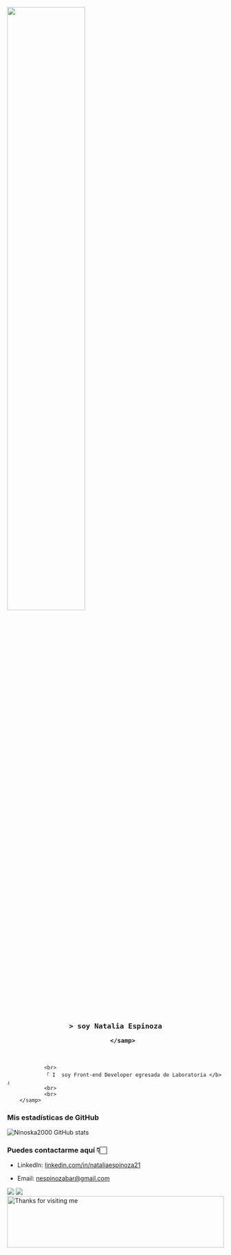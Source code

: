 
 
<img  align="center" src="https://rishavanand.github.io/static/images/greetings.gif" align="center" style="width: 60%" />
 
<!-- Intro  -->
<h3 align="center">
        <samp>&gt; soy Natalia Espinoza  
               
        </samp>
</h3>
<br>



<p align="center">
        <!-- Organisation  -->
        <samp>
                
                <br>
                「 I  soy Front-end Developer egresada de Laboratoria </b> 」
                <br>
                <br>
        </samp>
     
        
  </p>     
       
        
  
### Mis estadísticas de GitHub

![Ninoska2000 GitHub stats](https://github-readme-stats.vercel.app/api?username=NINOSKA2000&theme=synthwave&show_icons=true)

  

### Puedes contactarme aquí 👇🏻

* LinkedIn: [linkedin.com/in/nataliaespinoza21](https://www.linkedin.com/in/nataliaespinoza21/)

* Email: nespinozabar@gmail.com



![](https://komarev.com/ghpvc/?username=muskanrani&color=brightgreen)
![](https://visitor-badge.glitch.me/badge?page_id=muskanrani.muskanrani)
<img height="120" alt="Thanks for visiting me" width="100%" src="https://raw.githubusercontent.com/BrunnerLivio/brunnerlivio/master/images/marquee.svg" />
